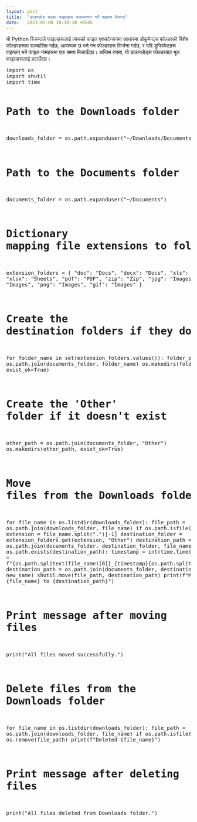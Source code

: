 ```yaml
---
layout: post
title:  "डाउनलोड भएका फाइलहरू व्यवस्थापन गर्ने पाइथन स्क्रिप्ट"
date:   2021-03-08 10:10:10 +0545
---
```

<p>
यो Python स्क्रिप्टले फाइलहरूलाई त्यसको फाइल एक्सटेन्सनमा आधारमा डोकुमेन्ट्स फोल्डरको विशेष फोल्डरहरूमा सञ्चालित गर्दछ, आवश्यक छ भने गन फोल्डरहरू सिर्जना गर्दछ, र यदि डुप्लिकेटहरू पाइन्छन् भने फाइल नामहरूमा एक समय मिलाउँदछ। अन्तिम रुपमा, यो डाउनलोड्स फोल्डरबाट मूल फाइलहरूलाई हटाउँदछ।</p>
<pre>
import os
import shutil
import time

# Path to the Downloads folder
downloads_folder = os.path.expanduser("~/Downloads/Documents")

# Path to the Documents folder
documents_folder = os.path.expanduser("~/Documents")

# Dictionary mapping file extensions to folder names
extension_folders = {
    "doc": "Docs",
    "docx": "Docs",
    "xls": "Sheets",
    "xlsx": "Sheets",
    "pdf": "PDF",
    "zip": "Zip",
    "jpg": "Images",
    "jpeg": "Images",
    "png": "Images",
    "gif": "Images"
}

# Create the destination folders if they don't exist
for folder_name in set(extension_folders.values()):
    folder_path = os.path.join(documents_folder, folder_name)
    os.makedirs(folder_path, exist_ok=True)

# Create the 'Other' folder if it doesn't exist
other_path = os.path.join(documents_folder, "Other")
os.makedirs(other_path, exist_ok=True)

# Move files from the Downloads folder to the Documents folder
for file_name in os.listdir(downloads_folder):
    file_path = os.path.join(downloads_folder, file_name)
    if os.path.isfile(file_path):
        extension = file_name.split(".")[-1]
        destination_folder = extension_folders.get(extension, "Other")
        destination_path = os.path.join(documents_folder, destination_folder, file_name)
        while os.path.exists(destination_path):
            timestamp = int(time.time())
            new_name = f"{os.path.splitext(file_name)[0]}_{timestamp}{os.path.splitext(file_name)[1]}"
            destination_path = os.path.join(documents_folder, destination_folder, new_name)
        shutil.move(file_path, destination_path)
        print(f"Moved {file_name} to {destination_path}")

# Print message after moving files
print("All files moved successfully.")

# Delete files from the Downloads folder
for file_name in os.listdir(downloads_folder):
    file_path = os.path.join(downloads_folder, file_name)
    if os.path.isfile(file_path):
        os.remove(file_path)
        print(f"Deleted {file_name}")

# Print message after deleting files
print("All files deleted from Downloads folder.")
</pre>
